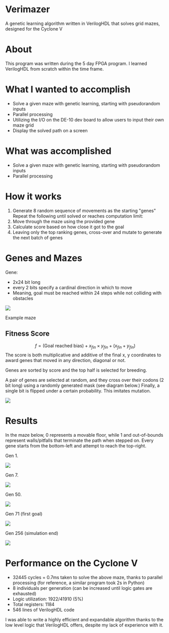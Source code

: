 # Verimazer
A genetic learning algorithm written in VerilogHDL that solves grid mazes, designed for the Cyclone V

# About
This program was written during the 5 day FPGA program. I learned VerilogHDL from scratch within the time frame.

# What I wanted to accomplish
- Solve a given maze with genetic learning, starting with pseudorandom inputs
- Parallel processing
- Utilizing the I/O on the DE-10 dev board to allow users to input their own maze grid
- Display the solved path on a screen

# What was accomplished
- Solve a given maze with genetic learning, starting with pseudorandom inputs
- Parallel processing

# How it works
1. Generate 8 random sequence of movements as the starting "genes"
Repeat the following until solved or reaches computation limit:
1. Move through the maze using the provided gene
2. Calculate score based on how close it got to the goal
3. Leaving only the top ranking genes, cross-over and mutate to generate the next batch of genes

# Genes and Mazes
Gene:
- 2x24 bit long
- every 2 bits specify a cardinal direction in which to move
- Meaning, goal must be reached within 24 steps while not colliding with obstacles


![](https://github.com/lobite/verimazer/blob/main/Pasted%20image%2020250211094300.png?raw=true)

Example maze

## Fitness Score
$$f = (\text{Goal reached bias})+ x_{fin}\times y_{fin} + (x_{fin}+y_{fin})$$
The score is both multiplicative and additive of the final x, y coordinates to award genes that moved in any direction, diagonal or not.

Genes are sorted by score and the top half is selected for breeding.

A pair of genes are selected at random, and they cross over their codons (2 bit long) using a randomly generated mask (see diagram below.) Finally, a single bit is flipped under a certain probability. This imitates mutation.

![](https://github.com/lobite/verimazer/blob/main/Pasted%20image%2020250211094818.png?raw=true)

# Results
In the maze below, 0 represents a movable floor, while 1 and out-of-bounds represent walls/pitfalls that terminate the path when stepped on. Every gene starts from the bottom-left and attempt to reach the top-right.

Gen 1.

![](https://github.com/lobite/verimazer/blob/main/Pasted%20image%2020250211095046.png?raw=true)

Gen 7.

![](https://github.com/lobite/verimazer/blob/main/Pasted%20image%2020250211095103.png?raw=true)

Gen 50.

![](https://github.com/lobite/verimazer/blob/main/Pasted%20image%2020250211095117.png?raw=true)

Gen 71 (first goal)

![](https://github.com/lobite/verimazer/blob/main/Pasted%20image%2020250211095138.png?raw=true)

Gen 256 (simulation end)

![](https://github.com/lobite/verimazer/blob/main/Pasted%20image%2020250211095157.png?raw=true)

# Performance on the Cyclone V
- 32445 cycles = 0.7ms taken to solve the above maze, thanks to parallel processing (for reference, a similar program took 2s in Python)
- 8 individuals per generation (can be increased until logic gates are exhausted)
- Logic utilization: 1922/41910 (5%)
- Total registers: 1184
- 546 lines of VerilogHDL code

I was able to write a highly efficient and expandable algorithm thanks to the low level logic that VerilogHDL offers, despite my lack of experience with it.
